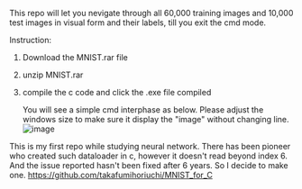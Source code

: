 This repo will let you nevigate through all 60,000 training images and 10,000 test images in visual form and their labels, till you exit the cmd mode.


Instruction:
1. Download the MNIST.rar file
2. unzip MNIST.rar
3. compile the c code and click the .exe file compiled

   You will see a simple cmd interphase as below. Please adjust the windows size to make sure it display the "image" without changing line.
   ![image](https://github.com/HengchunSong/MNIST-Dataset-Loader-in-C/assets/25832977/3bcfb7f6-085d-43b1-b763-4fd5e218fbeb)

This is my first repo while studying neural network. There has been pioneer who created such dataloader in c, however it doesn't read beyond index 6. 
And the issue reported hasn't been fixed after 6 years. So I decide to make one.
https://github.com/takafumihoriuchi/MNIST_for_C
